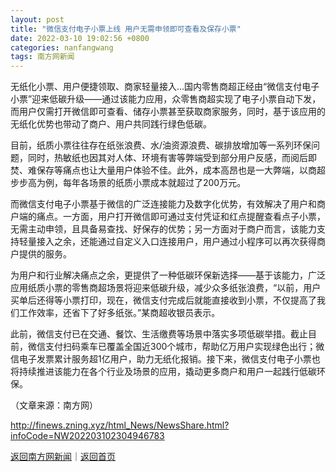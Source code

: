 ```yaml
---
layout: post
title: "微信支付电子小票上线 用户无需申领即可查看及保存小票"
date: 2022-03-10 19:02:56 +0800
categories: nanfangwang
tags: 南方网新闻
---
```

<p>无纸化小票、用户便捷领取、商家轻量接入…国内零售商超正经由“微信支付电子小票”迎来低碳升级——通过该能力应用，众零售商超实现了电子小票自动下发，而用户仅需打开微信即可查看、储存小票甚至获取商家服务，同时，基于该应用的无纸化优势也带动了商户、用户共同践行绿色低碳。</p>
 <p>目前，纸质小票往往存在纸张浪费、水/油资源浪费、碳排放增加等一系列环保问题，同时，热敏纸也因其对人体、环境有害等弊端受到部分用户反感，而阅后即焚、难保存等痛点也让大量用户体验不佳。此外，成本高昂也是一大弊端，以商超步步高为例，每年各场景的纸质小票成本就超过了200万元。</p>
 <p>而微信支付电子小票基于微信的广泛连接能力及数字化优势，有效解决了用户和商户端的痛点。一方面，用户打开微信即可通过支付凭证和红点提醒查看点子小票，无需主动申领，且具备易查找、好保存的优势；另一方面对于商户而言，该能力支持轻量接入之余，还能通过自定义入口连接用户，用户通过小程序可以再次获得商户提供的服务。</p>
 <p>为用户和行业解决痛点之余，更提供了一种低碳环保新选择——基于该能力，广泛应用纸质小票的零售商超场景将迎来低碳升级，减少众多纸张浪费，“以前，用户买单后还得等小票打印，现在，微信支付完成后就能直接收到小票，不仅提高了我们工作效率，还省下了好多纸张。”某商超收银员表示。</p>
 <p>此前，微信支付已在交通、餐饮、生活缴费等场景中落实多项低碳举措。截止目前，微信支付扫码乘车已覆盖全国近300个城市，帮助亿万用户实现绿色出行；微信电子发票累计服务超1亿用户，助力无纸化报销。接下来，微信支付电子小票也将持续推进该能力在各个行业及场景的应用，撬动更多商户和用户一起践行低碳环保。</p><p class="em_media">（文章来源：南方网）</p>

<http://finews.zning.xyz/html_News/NewsShare.html?infoCode=NW202203102304946783>

[返回南方网新闻](//finews.withounder.com/category/nanfangwang.html)｜[返回首页](//finews.withounder.com/)